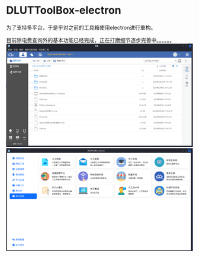 # DLUTToolBox-electron

为了支持多平台，于是乎对之前的工具箱使用electron进行重构。

目前除电费查询外的基本功能已经完成，正在打磨细节逐步完善中。。。。。。
![app](\doc\app.png)
![mainwindow](\doc\mainwindow.png)